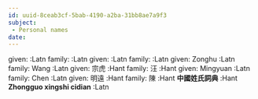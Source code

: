 ```yaml
---
id: uuid-8ceab3cf-5bab-4190-a2ba-31bb8ae7a9f3
subject: 
 - Personal names
date: 
---
```


given:  :Latn
family:  :Latn
given:  :Latn
family:  :Latn
given: Zonghu :Latn
family: Wang :Latn
given: 宗虎 :Hant
family: 汪 :Hant
given: Mingyuan :Latn
family: Chen :Latn
given: 明遠  :Hant
family: 陳 :Hant
**中國姓氏詞典** :Hant
**Zhongguo xingshi cidian** :Latn